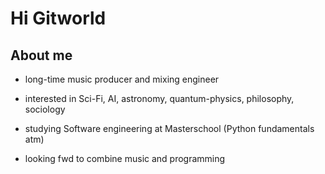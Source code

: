# Hi Gitworld


## About me


- long-time music producer and mixing engineer
  
- interested in Sci-Fi, AI, astronomy, quantum-physics, philosophy, sociology
- studying Software engineering at Masterschool (Python fundamentals atm)
  
- looking fwd to combine music and programming



# 
